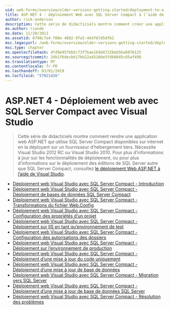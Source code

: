 ```yaml
---
uid: web-forms/overview/older-versions-getting-started/deployment-to-a-hosting-provider/index
title: ASP.NET 4 - déploiement Web avec SQL Server Compact à l’aide de Visual Studio | Microsoft Docs
author: rick-anderson
description: Cette série de didacticiels montre comment créer une application web ASP.NET qui utilise SQL Server Compact disponibles sur internet en la déployant sur un h tiers...
ms.author: riande
ms.date: 11/29/2011
ms.assetid: 6798c7e4-f08e-4802-9fa5-443f67d5df62
msc.legacyurl: /web-forms/overview/older-versions-getting-started/deployment-to-a-hosting-provider
msc.type: chapter
ms.openlocfilehash: 4fd9e95fbb5c73f7bae1b9d47228eb56a6976125
ms.sourcegitcommit: 24b1f6decbb17bb22a45166e5fdb0845c65af498
ms.translationtype: MT
ms.contentlocale: fr-FR
ms.lasthandoff: 03/01/2019
ms.locfileid: "57021426"
---
```

<a name="aspnet-4---web-deployment-with-sql-server-compact-using-visual-studio"></a>ASP.NET 4 - Déploiement web avec SQL Server Compact avec Visual Studio
====================
> Cette série de didacticiels montre comment rendre une application web ASP.NET qui utilise SQL Server Compact disponibles sur internet en la déployant sur un fournisseur d’hébergement tiers. Nécessite Visual Studio 2012 RC ou Visual Studio 2010. Pour plus d’informations à jour sur les fonctionnalités de déploiement, ou pour plus d’informations sur le déploiement des éditions de SQL Server autre que SQL Server Compact, consultez [le déploiement Web ASP.NET à l’aide de Visual Studio](../../deployment/visual-studio-web-deployment/introduction.md).


- [Déploiement web Visual Studio avec SQL Server Compact - Introduction](deployment-to-a-hosting-provider-introduction-1-of-12.md)
- [Déploiement web Visual Studio avec SQL Server Compact - Déploiement de bases de données SQL Server Compact](deployment-to-a-hosting-provider-deploying-sql-server-compact-databases-2-of-12.md)
- [Déploiement web Visual Studio avec SQL Server Compact - Transformations du fichier Web.Config](deployment-to-a-hosting-provider-web-config-file-transformations-3-of-12.md)
- [Déploiement web Visual Studio avec SQL Server Compact - Configuration des propriétés d’un projet](deployment-to-a-hosting-provider-configuring-project-properties-4-of-12.md)
- [Déploiement web Visual Studio avec SQL Server Compact - Déploiement sur IIS en tant qu’environnement de test](deployment-to-a-hosting-provider-deploying-to-iis-as-a-test-environment-5-of-12.md)
- [Déploiement web Visual Studio avec SQL Server Compact - Configuration des autorisations des dossiers](deployment-to-a-hosting-provider-setting-folder-permissions-6-of-12.md)
- [Déploiement web Visual Studio avec SQL Server Compact - Déploiement sur l’environnement de production](deployment-to-a-hosting-provider-deploying-to-the-production-environment-7-of-12.md)
- [Déploiement web Visual Studio avec SQL Server Compact - Déploiement d’une mise à jour du code uniquement](deployment-to-a-hosting-provider-deploying-a-code-only-update-8-of-12.md)
- [Déploiement web Visual Studio avec SQL Server Compact - Déploiement d’une mise à jour de base de données](deployment-to-a-hosting-provider-deploying-a-database-update-9-of-12.md)
- [Déploiement web Visual Studio avec SQL Server Compact - Migration vers SQL Server](deployment-to-a-hosting-provider-migrating-to-sql-server-10-of-12.md)
- [Déploiement web Visual Studio avec SQL Server Compact - Déploiement d’une mise à jour de base de données SQL Server](deployment-to-a-hosting-provider-deploying-a-sql-server-database-update-11-of-12.md)
- [Déploiement web Visual Studio avec SQL Server Compact - Résolution des problèmes](deployment-to-a-hosting-provider-creating-and-installing-deployment-packages-12-of-12.md)
